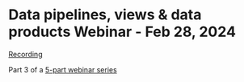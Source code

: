 # Data pipelines, views & data products Webinar - Feb 28, 2024

[Recording](https://www.starburst.io/resources/data-pipelines-views-data-products/)

Part 3 of a [5-part webinar series](https://www.starburst.io/info/trino-starburst-training-series-on-demand/)

